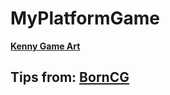 # MyPlatformGame

**[Kenny Game Art](https://www.kenney.nl/)**
## Tips from: [BornCG](https://www.youtube.com/channel/UCdioEctcBLd2nw2aQkl8msw)
